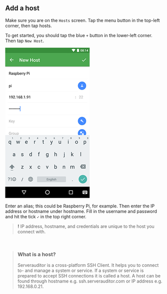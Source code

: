 ## Add a host

Make sure you are on the `Hosts` screen. Tap the menu button in the top-left corner, then tap hosts.

To get started, you should tap the blue `+` button in the lower-left corner. Then tap `New Host`.

![New Host](../../.images/screenshots/ssh-android-config.png)

Enter an alias; this could be Raspberry Pi, for example. Then enter the IP address or hostname under hostname. Fill in the username and password and hit the tick `✓` in the top right corner.

> **!** IP address, hostname, and credentials are unique to the host you connect with.

<br>

> ### What is a host?
> Serverauditor is a cross-platform SSH Client. It helps you to connect to- and manage a system or service. If a system or service is prepared to accept SSH connections it is called a host. A host can be found through hostname e.g. ssh.serverauditor.com or IP address e.g. 192.168.0.21. 
